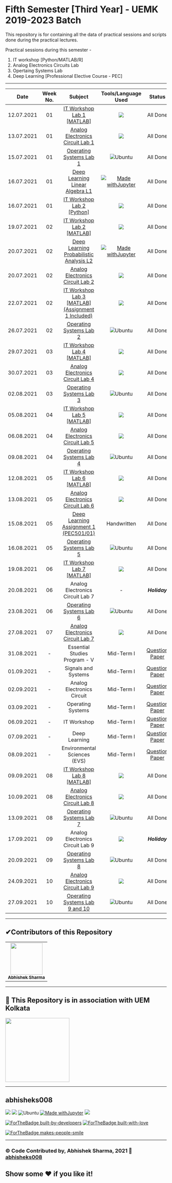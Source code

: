 # Fifth Semester [Third Year] - UEMK 2019-2023 Batch
This repository is for containing all the data of practical sessions and scripts done during the practical lectures.

Practical sessions during this semester -
1. IT workshop [Python/MATLAB/R]
2. Analog Electronics Circuits Lab
3. Opertaing Systems Lab
4. Deep Learning [Professional Elective Course - PEC]

******************************************************
| Date | Week No. | Subject | Tools/Language Used | Status |
| :---: |:---: |:---: |:---: |:---: |
|12.07.2021|01|[IT Workshop Lab 1 [MATLAB]](https://github.com/abhisheks008/Fifth-Semester-UEMK-2019-2023-Batch/blob/main/IT%20WORKSHOP/IT_WORKSHOP_MATLAB-1_12_07_2021.matlab)| ![](https://img.shields.io/badge/Matlab-E95420?style=for-the-badge&logo=matlab&logoColor=white)   | All Done |
|13.07.2021|01|[Analog Electronics Circuit Lab 1](https://github.com/abhisheks008/Fifth-Semester-UEMK-2019-2023-Batch/blob/main/ANALOG%20ELECTRONICS%20CIRCUIT/I_1_Analog_Electronics_Lab_Asst_1.pdf) | ![](https://img.shields.io/badge/Multisim-14.2-00457C?style=for-the-badge&logo=multisim&logoColor=white) | All Done |
|15.07.2021|01|[Operating Systems Lab 1](https://github.com/abhisheks008/Fifth-Semester-UEMK-2019-2023-Batch/blob/main/OPERATING%20SYSTEMS%20LAB/I_1_OS%20Lab_A1_15.07.2021.pdf) |![Ubuntu](https://img.shields.io/badge/Ubuntu-E95420?style=for-the-badge&logo=ubuntu&logoColor=white)  | All Done |
|16.07.2021|01| [Deep Learning Linear Algebra L1](https://github.com/abhisheks008/Fifth-Semester-UEMK-2019-2023-Batch/blob/main/DEEP%20LEARNING/Deep_Learning_LA1.ipynb) | [![Made withJupyter](https://img.shields.io/badge/Made%20with-Jupyter-orange?style=for-the-badge&logo=Jupyter)](https://jupyter.org/try) | All Done |
|16.07.2021|01| [IT Workshop Lab 2 [Python]](https://github.com/abhisheks008/Fifth-Semester-UEMK-2019-2023-Batch/blob/main/IT%20WORKSHOP/IT_Workshop_Python_16_07_2021.ipynb) | ![](https://img.shields.io/badge/Colab-FCC624?style=for-the-badge&logo=colab&logoColor=black) | All Done |
|19.07.2021|02| [IT Workshop Lab 2 [MATLAB]](https://github.com/abhisheks008/Fifth-Semester-UEMK-2019-2023-Batch/blob/main/IT%20WORKSHOP/IT_WORKSHOP_MATLAB-2_19_07_2021.md) | ![](https://img.shields.io/badge/Matlab-E95420?style=for-the-badge&logo=matlab&logoColor=white)   |  All Done |
|20.07.2021|02| [Deep Learning Probabilistic Analysis L2](https://github.com/abhisheks008/Fifth-Semester-UEMK-2019-2023-Batch/blob/main/DEEP%20LEARNING/Deep_Learning_PA2.ipynb) | [![Made withJupyter](https://img.shields.io/badge/Made%20with-Jupyter-orange?style=for-the-badge&logo=Jupyter)](https://jupyter.org/try) | All Done |
|20.07.2021|02| [Analog Electronics Circuit Lab 2](https://github.com/abhisheks008/Fifth-Semester-UEMK-2019-2023-Batch/blob/main/ANALOG%20ELECTRONICS%20CIRCUIT/I_1_Analog_Electronics_Lab_Asst_2.pdf) | ![](https://img.shields.io/badge/Multisim-14.2-00457C?style=for-the-badge&logo=multisim&logoColor=white) | All Done |
|22.07.2021|02| [IT Workshop Lab 3 [MATLAB] (Assignment 1 Included)](https://github.com/abhisheks008/Fifth-Semester-UEMK-2019-2023-Batch/blob/main/IT%20WORKSHOP/IT_WORKSHOP_MATLAB-3_22_07_2021.md)|![](https://img.shields.io/badge/Matlab-E95420?style=for-the-badge&logo=matlab&logoColor=white)   |  All Done |
|26.07.2021|02|[Operating Systems Lab 2](https://github.com/abhisheks008/Fifth-Semester-UEMK-2019-2023-Batch/blob/main/OPERATING%20SYSTEMS%20LAB/I_1_OS%20Lab_A2_26.07.2021.pdf) |![Ubuntu](https://img.shields.io/badge/Ubuntu-E95420?style=for-the-badge&logo=ubuntu&logoColor=white)  | All Done |
|29.07.2021|03|[IT Workshop Lab 4 [MATLAB]](https://github.com/abhisheks008/Fifth-Semester-UEMK-2019-2023-Batch/blob/main/IT%20WORKSHOP/IT_WORKSHOP_MATLAB-4_29_07_2021.md)|![](https://img.shields.io/badge/Matlab-E95420?style=for-the-badge&logo=matlab&logoColor=white)   |  All Done |
|30.07.2021|03| [Analog Electronics Circuit Lab 4](https://github.com/abhisheks008/Fifth-Semester-UEMK-2019-2023-Batch/blob/main/ANALOG%20ELECTRONICS%20CIRCUIT/Assignment_1_I_01_Analog%20Electronics%20Lab.pdf) | ![](https://img.shields.io/badge/Multisim-14.2-00457C?style=for-the-badge&logo=multisim&logoColor=white) | All Done |
|02.08.2021|03|[Operating Systems Lab 3](https://github.com/abhisheks008/Fifth-Semester-UEMK-2019-2023-Batch/blob/main/OPERATING%20SYSTEMS%20LAB/I_1_OS%20Lab_A3_02.08.2021.pdf) |![Ubuntu](https://img.shields.io/badge/Ubuntu-E95420?style=for-the-badge&logo=ubuntu&logoColor=white)  | All Done |
|05.08.2021|04|[IT Workshop Lab 5 [MATLAB]](https://github.com/abhisheks008/Fifth-Semester-UEMK-2019-2023-Batch/blob/main/IT%20WORKSHOP/IT_WORKSHOP_MATLAB-5_05_08_2021.md)|![](https://img.shields.io/badge/Matlab-E95420?style=for-the-badge&logo=matlab&logoColor=white)   |  All Done |
|06.08.2021|04| [Analog Electronics Circuit Lab 5](https://github.com/abhisheks008/Fifth-Semester-UEMK-2019-2023-Batch/blob/main/ANALOG%20ELECTRONICS%20CIRCUIT/Assignment-2_I_01_Analog%20Electronics%20Lab.pdf) | ![](https://img.shields.io/badge/Multisim-14.2-00457C?style=for-the-badge&logo=multisim&logoColor=white) | All Done |
|09.08.2021|04|[Operating Systems Lab 4](https://github.com/abhisheks008/Fifth-Semester-UEMK-2019-2023-Batch/blob/main/OPERATING%20SYSTEMS%20LAB/I_1_OS%20Lab_A4_09.08.2021.pdf) |![Ubuntu](https://img.shields.io/badge/Ubuntu-E95420?style=for-the-badge&logo=ubuntu&logoColor=white)  | All Done |
|12.08.2021|05|[IT Workshop Lab 6 [MATLAB]](https://github.com/abhisheks008/Fifth-Semester-UEMK-2019-2023-Batch/blob/main/IT%20WORKSHOP/IT_WORKSHOP_MATLAB-6_12_08_2021.pdf)|![](https://img.shields.io/badge/Matlab-E95420?style=for-the-badge&logo=matlab&logoColor=white)   |  All Done |
|13.08.2021|05| [Analog Electronics Circuit Lab 6](https://github.com/abhisheks008/Fifth-Semester-UEMK-2019-2023-Batch/blob/main/ANALOG%20ELECTRONICS%20CIRCUIT/Assignment-3_I_01_Analog%20Electronics%20Lab.pdf) | ![](https://img.shields.io/badge/Multisim-14.2-00457C?style=for-the-badge&logo=multisim&logoColor=white) | All Done |
|15.08.2021|05| [Deep Learning Assignment 1 (PEC501/01)](https://github.com/abhisheks008/Fifth-Semester-UEMK-2019-2023-Batch/blob/main/DEEP%20LEARNING/3I_01_PEC501-01.pdf) | Handwritten | All Done |
|16.08.2021|05|[Operating Systems Lab 5](https://github.com/abhisheks008/Fifth-Semester-UEMK-2019-2023-Batch/blob/main/OPERATING%20SYSTEMS%20LAB/I_1_OS%20Lab_A5_16.08.2021.pdf) |![Ubuntu](https://img.shields.io/badge/Ubuntu-E95420?style=for-the-badge&logo=ubuntu&logoColor=white)  | All Done |
|19.08.2021|06| [IT Workshop Lab 7 [MATLAB]](https://github.com/abhisheks008/Fifth-Semester-UEMK-2019-2023-Batch/blob/main/IT%20WORKSHOP/IT_WORKSHOP_MATLAB-7_19_08_2021.pdf)|![](https://img.shields.io/badge/Matlab-E95420?style=for-the-badge&logo=matlab&logoColor=white)   |  All Done |
|20.08.2021|06|Analog Electronics Circuit Lab 7|-| _**Holiday**_ |
|23.08.2021|06|[Operating Systems Lab 6](https://github.com/abhisheks008/Fifth-Semester-UEMK-2019-2023-Batch/blob/main/OPERATING%20SYSTEMS%20LAB/I_1_OS%20Lab_A6_23.08.2021.pdf) |![Ubuntu](https://img.shields.io/badge/Ubuntu-E95420?style=for-the-badge&logo=ubuntu&logoColor=white)  | All Done |
|27.08.2021|07| [Analog Electronics Circuit Lab 7](https://github.com/abhisheks008/Fifth-Semester-UEMK-2019-2023-Batch/blob/main/ANALOG%20ELECTRONICS%20CIRCUIT/Assignment-4_I_01_Analog%20Electronics%20Lab.pdf) | ![](https://img.shields.io/badge/Multisim-14.2-00457C?style=for-the-badge&logo=multisim&logoColor=white) | All Done |
| 31.08.2021 | - | Essential Studies Program - V | Mid-Term I | [Question Paper](https://github.com/abhisheks008/Fifth-Semester-UEMK-2019-2023-Batch/blob/main/Examinations/Term%20-%20I/HSMC501_UEMK_2019-23_T1.pdf) |
| 01.09.2021 | - | Signals and Systems | Mid-Term I | [Question Paper](https://github.com/abhisheks008/Fifth-Semester-UEMK-2019-2023-Batch/blob/main/Examinations/Term%20-%20I/ESC501.pdf) |
| 02.09.2021 | - | Analog Electronics Circuit | Mid-Term I | [Question Paper](https://github.com/abhisheks008/Fifth-Semester-UEMK-2019-2023-Batch/blob/main/Examinations/Term%20-%20I/ESC502.pdf) |
| 03.09.2021 | - | Operating Systems | Mid-Term I | [Question Paper](https://github.com/abhisheks008/Fifth-Semester-UEMK-2019-2023-Batch/blob/main/Examinations/Term%20-%20I/PCCCS501.pdf) |
| 06.09.2021 | - | IT Workshop | Mid-Term I | [Question Paper](https://github.com/abhisheks008/Fifth-Semester-UEMK-2019-2023-Batch/blob/main/Examinations/Term%20-%20I/PCCCS502.pdf)|
| 07.09.2021 | - | Deep Learning | Mid-Term I | [Question Paper](https://github.com/abhisheks008/Fifth-Semester-UEMK-2019-2023-Batch/blob/main/Examinations/Term%20-%20I/PEC501.pdf) |
| 08.09.2021 | - | Environmental Sciences (EVS) | Mid-Term I |[Question Paper](https://github.com/abhisheks008/Fifth-Semester-UEMK-2019-2023-Batch/blob/main/Examinations/Term%20-%20I/MC501.pdf) |
|09.09.2021|08| [IT Workshop Lab 8 [MATLAB]](https://github.com/abhisheks008/Fifth-Semester-UEMK-2019-2023-Batch/blob/main/IT%20WORKSHOP/IT_WORKSHOP_MATLAB-8_09_09_2021.pdf)|![](https://img.shields.io/badge/Matlab-E95420?style=for-the-badge&logo=matlab&logoColor=white)   |  All Done |
|10.09.2021|08| [Analog Electronics Circuit Lab 8](https://github.com/abhisheks008/Fifth-Semester-UEMK-2019-2023-Batch/blob/main/ANALOG%20ELECTRONICS%20CIRCUIT/Assignment-5_I_01_Analog%20Electronics%20Lab.pdf) | ![](https://img.shields.io/badge/Multisim-14.2-00457C?style=for-the-badge&logo=multisim&logoColor=white) | All Done |
| 13.09.2021 | 08 | [Operating Systems Lab 7](https://github.com/abhisheks008/Fifth-Semester-UEMK-2019-2023-Batch/blob/main/OPERATING%20SYSTEMS%20LAB/I_1_OS%20Lab_A7_30.08.2021.pdf) |![Ubuntu](https://img.shields.io/badge/Ubuntu-E95420?style=for-the-badge&logo=ubuntu&logoColor=white)  | All Done |
|17.09.2021|09| Analog Electronics Circuit Lab 9 | ![](https://img.shields.io/badge/Multisim-14.2-00457C?style=for-the-badge&logo=multisim&logoColor=white) | **_Holiday_** |
| 20.09.2021 | 09 | [Operating Systems Lab 8](https://github.com/abhisheks008/Fifth-Semester-UEMK-2019-2023-Batch/blob/main/OPERATING%20SYSTEMS%20LAB/I_1_OS%20Lab_A8_13.09.2021.pdf) |![Ubuntu](https://img.shields.io/badge/Ubuntu-E95420?style=for-the-badge&logo=ubuntu&logoColor=white)  | All Done |
|24.09.2021|10| [Analog Electronics Circuit Lab 9](https://github.com/abhisheks008/Fifth-Semester-UEMK-2019-2023-Batch/blob/main/ANALOG%20ELECTRONICS%20CIRCUIT/Assignment-6_I_01_Analog%20Electronics%20Lab.pdf) | ![](https://img.shields.io/badge/Multisim-14.2-00457C?style=for-the-badge&logo=multisim&logoColor=white) | All Done |
| 27.09.2021 | 10 | [Operating Systems Lab 9 and 10](https://github.com/abhisheks008/Fifth-Semester-UEMK-2019-2023-Batch/blob/main/OPERATING%20SYSTEMS%20LAB/I_1_OS%20Lab_A9%20%26%20A10_27.09.2021.pdf) |![Ubuntu](https://img.shields.io/badge/Ubuntu-E95420?style=for-the-badge&logo=ubuntu&logoColor=white)  | All Done |






***************************************************************************
<h2>✔Contributors of this Repository</h2>
<table>
  <tr>
<td align="center"><a href="https://github.com/abhisheks008"><img src="https://avatars.githubusercontent.com/u/68724349?v=4" width="100px;" alt=""/><br /><sub><b>Abhishek Sharma</b></sub></a></td>
    </tr>
  </table>
  
***************************************************************************
<h2>🏫 This Repository is in association with UEM Kolkata </h2>
<a href = "https://uem.edu.in/uem-kolkata/"><img src="https://uem.edu.in/app/themes/iem-group-wp-theme/resources/logo.png" width="200px" alt=""/> </a>

**************************************************************************
## abhisheks008
![](https://img.shields.io/badge/Matlab-E95420?style=for-the-badge&logo=matlab&logoColor=white) ![](https://img.shields.io/badge/Multisim-14.2-00457C?style=for-the-badge&logo=multisim&logoColor=white) ![Ubuntu](https://img.shields.io/badge/Ubuntu-E95420?style=for-the-badge&logo=ubuntu&logoColor=white) [![Made withJupyter](https://img.shields.io/badge/Made%20with-Jupyter-orange?style=for-the-badge&logo=Jupyter)](https://jupyter.org/try) ![](https://img.shields.io/badge/Colab-FCC624?style=for-the-badge&logo=colab&logoColor=black)

[![ForTheBadge built-by-developers](http://ForTheBadge.com/images/badges/built-by-developers.svg)](https://GitHub.com/Naereen/)
[![ForTheBadge built-with-love](http://ForTheBadge.com/images/badges/built-with-love.svg)](https://GitHub.com/Naereen/)

[![ForTheBadge makes-people-smile](http://ForTheBadge.com/images/badges/makes-people-smile.svg)](http://ForTheBadge.com)

***************************************

### ©️ Code Contributed by, Abhishek Sharma, 2021 :link: <a href = "https://github.com/abhisheks008"> abhisheks008 </a>
## Show some :heart: if you like it!






